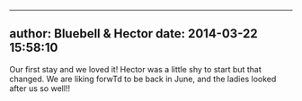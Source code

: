 
---
author: Bluebell &amp; Hector
date: 2014-03-22 15:58:10
---
Our first stay and we loved it! Hector was a little shy to start but that changed.  We are liking forwTd to be back in June, and the ladies looked after us so well!!

